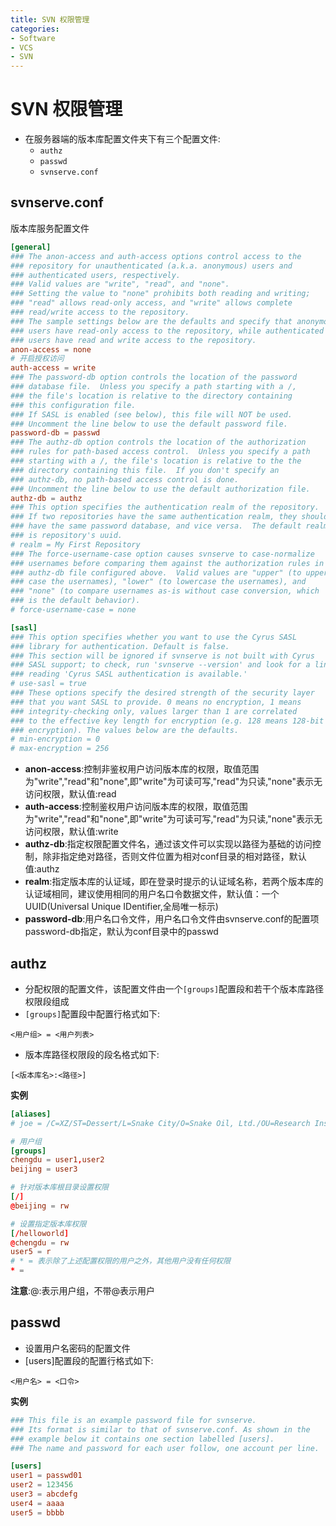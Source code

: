 ```yaml
---
title: SVN 权限管理
categories:
- Software
- VCS
- SVN
---
```

# SVN 权限管理

- 在服务器端的版本库配置文件夹下有三个配置文件:
  - `authz`
  - `passwd`
  - `svnserve.conf`

## svnserve.conf

版本库服务配置文件

```toml
[general]
### The anon-access and auth-access options control access to the
### repository for unauthenticated (a.k.a. anonymous) users and
### authenticated users, respectively.
### Valid values are "write", "read", and "none".
### Setting the value to "none" prohibits both reading and writing;
### "read" allows read-only access, and "write" allows complete
### read/write access to the repository.
### The sample settings below are the defaults and specify that anonymous
### users have read-only access to the repository, while authenticated
### users have read and write access to the repository.
anon-access = none
# 开启授权访问
auth-access = write
### The password-db option controls the location of the password
### database file.  Unless you specify a path starting with a /,
### the file's location is relative to the directory containing
### this configuration file.
### If SASL is enabled (see below), this file will NOT be used.
### Uncomment the line below to use the default password file.
password-db = passwd
### The authz-db option controls the location of the authorization
### rules for path-based access control.  Unless you specify a path
### starting with a /, the file's location is relative to the the
### directory containing this file.  If you don't specify an
### authz-db, no path-based access control is done.
### Uncomment the line below to use the default authorization file.
authz-db = authz
### This option specifies the authentication realm of the repository.
### If two repositories have the same authentication realm, they should
### have the same password database, and vice versa.  The default realm
### is repository's uuid.
# realm = My First Repository
### The force-username-case option causes svnserve to case-normalize
### usernames before comparing them against the authorization rules in the
### authz-db file configured above.  Valid values are "upper" (to upper-
### case the usernames), "lower" (to lowercase the usernames), and
### "none" (to compare usernames as-is without case conversion, which
### is the default behavior).
# force-username-case = none

[sasl]
### This option specifies whether you want to use the Cyrus SASL
### library for authentication. Default is false.
### This section will be ignored if svnserve is not built with Cyrus
### SASL support; to check, run 'svnserve --version' and look for a line
### reading 'Cyrus SASL authentication is available.'
# use-sasl = true
### These options specify the desired strength of the security layer
### that you want SASL to provide. 0 means no encryption, 1 means
### integrity-checking only, values larger than 1 are correlated
### to the effective key length for encryption (e.g. 128 means 128-bit
### encryption). The values below are the defaults.
# min-encryption = 0
# max-encryption = 256
```

- **anon-access**:控制非鉴权用户访问版本库的权限，取值范围为"write","read"和"none",即"write"为可读可写,"read"为只读,"none"表示无访问权限，默认值:read
- **auth-access**:控制鉴权用户访问版本库的权限，取值范围为"write","read"和"none",即"write"为可读可写,"read"为只读,"none"表示无访问权限，默认值:write
- **authz-db**:指定权限配置文件名，通过该文件可以实现以路径为基础的访问控制，除非指定绝对路径，否则文件位置为相对conf目录的相对路径，默认值:authz
- **realm**:指定版本库的认证域，即在登录时提示的认证域名称，若两个版本库的认证域相同，建议使用相同的用户名口令数据文件，默认值：一个UUID(Universal Unique IDentifier,全局唯一标示)
- **password-db**:用户名口令文件，用户名口令文件由svnserve.conf的配置项password-db指定，默认为conf目录中的passwd

## authz

- 分配权限的配置文件，该配置文件由一个`[groups]`配置段和若干个版本库路径权限段组成
- `[groups]`配置段中配置行格式如下:

```
<用户组> = <用户列表>
```

- 版本库路径权限段的段名格式如下:

```
[<版本库名>:<路径>]
```

**实例**

```toml
[aliases]
# joe = /C=XZ/ST=Dessert/L=Snake City/O=Snake Oil, Ltd./OU=Research Institute/CN=Joe Average

# 用户组
[groups]
chengdu = user1,user2
beijing = user3

# 针对版本库根目录设置权限
[/]
@beijing = rw

# 设置指定版本库权限
[/helloworld]
@chengdu = rw
user5 = r
# * = 表示除了上述配置权限的用户之外，其他用户没有任何权限
* =
```

**注意**:@:表示用户组，不带@表示用户

## passwd

- 设置用户名密码的配置文件
- [users]配置段的配置行格式如下:

```
<用户名> = <口令>
```

**实例**

```toml
### This file is an example password file for svnserve.
### Its format is similar to that of svnserve.conf. As shown in the
### example below it contains one section labelled [users].
### The name and password for each user follow, one account per line.

[users]
user1 = passwd01
user2 = 123456
user3 = abcdefg
user4 = aaaa
user5 = bbbb
```